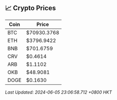 ## 📈 Crypto Prices

| Coin | Price |
| ---- | ----- |
| BTC | $70930.3768 |
| ETH | $3796.9422 |
| BNB | $701.6759 |
| CRV | $0.4614 |
| ARB | $1.1102 |
| OKB | $48.9081 |
| DOGE | $0.1630 |

_Last Updated: 2024-06-05 23:06:58.712 +0800 HKT_
